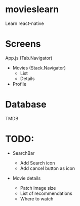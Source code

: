 # movieslearn
Learn react-native

# Screens

App.js (Tab.Navigator)

- Movies (Stack.Navigator)
    - List
    - Details
-  Profile


# Database
TMDB

# TODO:
- SearchBar
  - Add Search icon
  - Add cancel button as icon

- Movie details
  - Patch image size
  - List of recommendations
  - Where to watch


